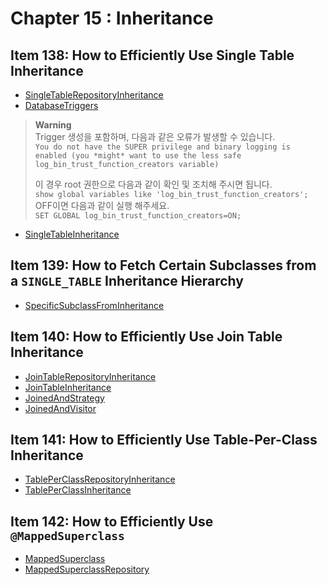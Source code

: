 # Chapter 15 : Inheritance

## Item 138: How to Efficiently Use Single Table Inheritance
- [SingleTableRepositoryInheritance](SingleTableRepositoryInheritance)
- [DatabaseTriggers](DatabaseTriggers)
> **Warning**  
> Trigger 생성을 포함하며, 다음과 같은 오류가 발생할 수 있습니다.    
> `You do not have the SUPER privilege and binary logging is enabled (you *might* want to use the less safe log_bin_trust_function_creators variable)`  
> 
> 이 경우 root 권한으로 다음과 같이 확인 및 조치해 주시면 됩니다.    
> `show global variables like 'log_bin_trust_function_creators';`  
>  OFF이면 다음과 같이 실행 해주세요.   
> `SET GLOBAL log_bin_trust_function_creators=ON;`
- [SingleTableInheritance](SingleTableInheritance)

## Item 139: How to Fetch Certain Subclasses from a `SINGLE_TABLE` Inheritance Hierarchy
- [SpecificSubclassFromInheritance](SpecificSubclassFromInheritance)

## Item 140: How to Efficiently Use Join Table Inheritance
- [JoinTableRepositoryInheritance](JoinTableRepositoryInheritance)
- [JoinTableInheritance](JoinTableInheritance)
- [JoinedAndStrategy](JoinedAndStrategy)
- [JoinedAndVisitor](JoinedAndVisitor)

## Item 141: How to Efficiently Use Table-Per-Class Inheritance
- [TablePerClassRepositoryInheritance](TablePerClassRepositoryInheritance)
- [TablePerClassInheritance](TablePerClassInheritance)

## Item 142: How to Efficiently Use `@MappedSuperclass`
- [MappedSuperclass](MappedSuperclass)
- [MappedSuperclassRepository](MappedSuperclassRepository)